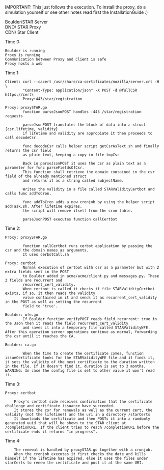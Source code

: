 
IMPORTANT: This just follows the execution. To install the proxy, do a simulation yourself or see 
			other notes read first the InstallationGuide :)

Boulder/STAR Server             
DNO/ STAR Proxy              
CDN/ Star Client




Time 0:

	Boulder is running
	Proxy is running 
	Communication between Proxy and Client is safe
	Proxy hosts a web

Time 1: 

	Client: curl --cacert /usr/share/ca-certificates/mozilla/server.crt -H \
			"Content-Type: application/json" -X POST -d @fullCSR https://cert\
			Proxy:443/star/registration

	Proxy: proxySTAR.go
			function parseJsonPOST handles :443 /star/registration requests
			
			parseJsonPOST translates the block of data into a struct {csr,lifetime, validity}
			if lifetime and validity are appropiate it then proceeds to call decodeCsr.

			func decodeCsr calls helper script getCsrAsText.sh and finally returns the csr field 
			as plain text, keeping a copy in file tmpCsr

			Back in parseJsonPOST it uses the csr as plain text as a parameter for func parseFieldsOfCsr.
			This function shall retrieve the domain contained in the csr field of the already mentioned struct 
			and returns it as a string called subjectName.

			Writes the validity in a file called STARValidityCertbot and calls func addToCron.

			func addToCron adds a new cronjob by using the helper script addTask.sh. After lifetime expires,
			the script will remove itself from the cron table.

			parseJsonPOST executes function callCertbot
			
			
Time 2:


	Proxy: proxySTAR.go

			function callCertbot runs cerbot application by passing the csr and the domain names as arguments.
			It uses cerbotCall.sh

	Proxy: certbot
			Normal execution of certbot with csr as a parameter but with 2 extra fields sent in the POST
			to Boulder added in acme/acme/client.py and messages.py. These 2 fields are recurrent and 
			recurrent_cert_validity.
			When certbot is called it checks if file STARValidityCertbot exists, if so, it then reads the validity 
			value contained in it and sends it as recurrent_cert_validity in the POST as well as setting the recurrent 
			field to 'true'. 

	Boulder: wfe.go
			If Boulder function verifyPOST reads field recurrent: true in the Json then it reads the field recurrent_cert_validity
			and saves it into a temporary file called STARValidityWFE. After this operation server operations continue as normal, forwarding the csr until it reaches the CA.

	Boulder: ca.go

			When the time to create the certificate comes, function issueCertificate looks for the STARValidityWFE file and it finds it, it sets the validity of the next certificate to the duration written in the file. If it doesn't find it, duration is set to 3 months. WARNING: In case the config file is set to other value it won't read it.
			

Time 3:

	Proxy: certbot

		Proxy's certbot side receives confirmation that the certificate challenge and certificate issuance have succeeded.
		It stores the csr for renewals as well as the current cert, the validity (not the lifetime!) and the uri in a directory /starCerts
		It downloads the certificate and then POSTs it into a randomly generated uuid that will be shown to the STAR client at /completionURL. If the client tries to reach /completionURL before the certificate ends it returns "in progress".

Time 4: 

		The renewal is handled by proxySTAR.go together with a cronjob.
		When the cronjob executes it first checks the date and kills himself if the lifetime has expired, else it uses the files under starCerts to renew the certificate and post it at the same URI.






